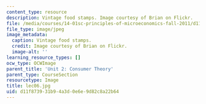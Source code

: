 ```yaml
---
content_type: resource
description: Vintage food stamps. Image courtesy of Brian on Flickr.
file: /media/courses/14-01sc-principles-of-microeconomics-fall-2011/d11f873931b94a3d0e6e9d82c8a22b64_lec06.jpg
file_type: image/jpeg
image_metadata:
  caption: Vintage food stamps.
  credit: Image courtesy of Brian on Flickr.
  image-alt: ''
learning_resource_types: []
ocw_type: OCWImage
parent_title: 'Unit 2: Consumer Theory'
parent_type: CourseSection
resourcetype: Image
title: lec06.jpg
uid: d11f8739-31b9-4a3d-0e6e-9d82c8a22b64
---
```

